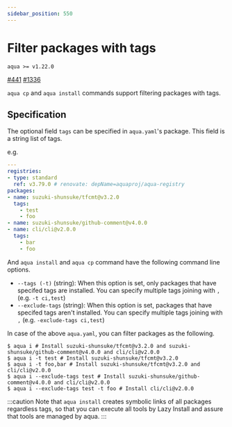 ```yaml
---
sidebar_position: 550
---
```


# Filter packages with tags

`aqua >= v1.22.0`

[#441](https://github.com/aquaproj/aqua/issues/441) [#1336](https://github.com/aquaproj/aqua/pull/1336)

`aqua cp` and `aqua install` commands support filtering packages with tags.

## Specification

The optional field `tags` can be specified in `aqua.yaml`'s package.
This field is a string list of tags.

e.g.

```yaml
---
registries:
- type: standard
  ref: v3.79.0 # renovate: depName=aquaproj/aqua-registry
packages:
- name: suzuki-shunsuke/tfcmt@v3.2.0
  tags:
    - test
    - foo
- name: suzuki-shunsuke/github-comment@v4.0.0
- name: cli/cli@v2.0.0
  tags:
    - bar
    - foo
```

And `aqua install` and `aqua cp` command have the following command line options.

- `--tags (-t)` (string): When this option is set, only packages that have specifed tags are installed. You can specify multiple tags joining with `,` (e.g. `-t ci,test`)
- `--exclude-tags` (string): When this option is set, packages that have specifed tags aren't installed. You can specify multiple tags joining with `,` (e.g. `-exclude-tags ci,test`)

In case of the above `aqua.yaml`, you can filter packages as the following.

```console
$ aqua i # Install suzuki-shunsuke/tfcmt@v3.2.0 and suzuki-shunsuke/github-comment@v4.0.0 and cli/cli@v2.0.0
$ aqua i -t test # Install suzuki-shunsuke/tfcmt@v3.2.0
$ aqua i -t foo,bar # Install suzuki-shunsuke/tfcmt@v3.2.0 and cli/cli@v2.0.0
$ aqua i --exclude-tags test # Install suzuki-shunsuke/github-comment@v4.0.0 and cli/cli@v2.0.0
$ aqua i --exclude-tags test -t foo # Install cli/cli@v2.0.0
```

:::caution
Note that `aqua install` creates symbolic links of all packages regardless tags, so that you can execute all tools by Lazy Install and assure that tools are managed by aqua.
:::

